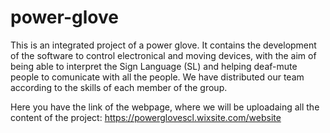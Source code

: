 # power-glove
This is an integrated project of a power glove. It contains the development of the software to control electronical and moving devices, with the aim of being able to interpret the Sign Language (SL) and helping deaf-mute people to comunicate with all the people.
We have distributed our team according to the skills of each member of the group.

Here you have the link of the webpage, where we will be uploadaing all the content of the project: https://powerglovescl.wixsite.com/website
